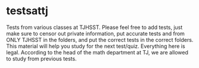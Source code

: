 # testsattj
Tests from various classes at TJHSST. Please feel free to add tests, just make sure to censor out private information, put accurate tests and from ONLY TJHSST in the folders, and put the correct tests in the correct folders.  This material will help you study for the next test/quiz.  Everything here is legal. According to the head of the math department at TJ, we are allowed to study from previous tests. 
